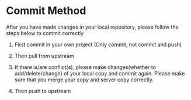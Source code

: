 # Commit Method #

After you have made changes in your local repository, please follow the steps below to commit correctly

1. First commit in your own project (Only commit, not commit and push)

2. Then pull from upstream

3. If there is/are conflict(s), please make changes(whether to add/delete/change) of your local copy and commit again. Please make sure that you merge your copy and server copy correctly.

4. Then push to upstream